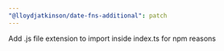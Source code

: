 ```yaml
---
"@lloydjatkinson/date-fns-additional": patch
---
```


Add .js file extension to import inside index.ts for npm reasons
